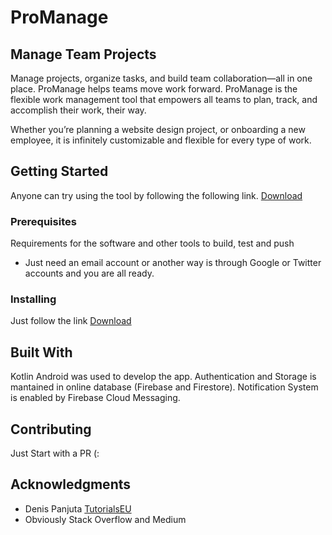 # ProManage
## Manage Team Projects
Manage projects, organize tasks, and build team collaboration—all in one place.
ProManage helps teams move work forward.
ProManage is the flexible work management tool that empowers all teams to plan, track, and accomplish their work, their way.

Whether you’re planning a website design project, or onboarding a new employee, it is infinitely customizable and flexible for every type of work.

## Getting Started

Anyone can try using the tool by following the following link.
[Download](https://drive.google.com/file/d/1qYovX97tN9Osh_B8lAV1v2LiuoqA6umM/view?usp=sharing)

### Prerequisites

Requirements for the software and other tools to build, test and push 
- Just need an email account or another way is through Google or Twitter accounts and you are all ready.

### Installing

Just follow the link [Download](https://drive.google.com/file/d/1qYovX97tN9Osh_B8lAV1v2LiuoqA6umM/view?usp=sharing)

## Built With

Kotlin Android was used to develop the app.
Authentication and Storage is mantained in online database (Firebase and Firestore).
Notification System is enabled by Firebase Cloud Messaging.

## Contributing

Just Start with a PR (:

## Acknowledgments

  - Denis Panjuta [TutorialsEU](https://github.com/tutorialseu)
  - Obviously Stack Overflow and Medium
